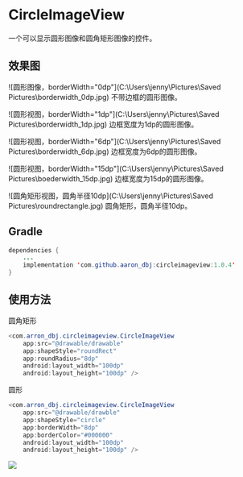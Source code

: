 # CircleImageView

一个可以显示圆形图像和圆角矩形图像的控件。

## 效果图


![圆形图像，borderWidth="0dp"](C:\Users\jenny\Pictures\Saved Pictures\borderwidth_0dp.jpg)
不带边框的圆形图像。

![圆形视图，borderWidth="1dp"](C:\Users\jenny\Pictures\Saved Pictures\borderwidth_1dp.jpg)
边框宽度为1dp的圆形图像。

![圆形视图，borderWidth="6dp"](C:\Users\jenny\Pictures\Saved Pictures\borderwidth_6dp.jpg)
边框宽度为6dp的圆形图像。

![圆形视图，borderWidth="15dp"](C:\Users\jenny\Pictures\Saved Pictures\boederwidth_15dp.jpg)
边框宽度为15dp的圆形图像。

![圆角矩形视图，圆角半径10dp](C:\Users\jenny\Pictures\Saved Pictures\roundrectangle.jpg)
圆角矩形，圆角半径10dp。

## Gradle

```Java
dependencies {
    ...
    implementation 'com.github.aaron_dbj:circleimageview:1.0.4'
}
```



## 使用方法

圆角矩形

```java
<com.arron_dbj.circleimageview.CircleImageView
    app:src="@drawable/drawable"
    app:shapeStyle="roundRect"
    app:roundRadius="8dp"
    android:layout_width="100dp"
    android:layout_height="100dp" />
```

圆形

```java
<com.arron_dbj.circleimageview.CircleImageView
    app:src="@drawable/drawble"
    app:shapeStyle="circle"
    app:borderWidth="8dp"
    app:borderColor="#000000"
    android:layout_width="100dp"
    android:layout_height="100dp" />
```

[![](https://jitpack.io/v/Aaron-DBJ/CircleImageView.svg)](https://jitpack.io/#Aaron-DBJ/CircleImageView)
